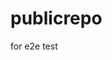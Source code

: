 # publicrepo
for e2e test












































































































































































































































































































































































































































































































































































































































































































































